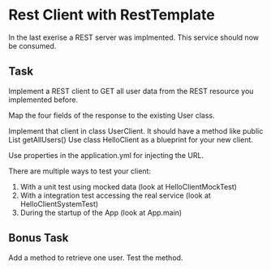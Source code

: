 # Rest Client with RestTemplate

In the last exerise a REST server was implmented. This service should now
be consumed.

## Task

Implement a REST client to GET all user data from the REST resource you
implemented before.

Map the four fields of the response to the existing User class.

Implement that client in class UserClient. It should have a method like
  public List<User> getAllUsers()
Use class HelloClient as a blueprint for your new client.

Use properties in the application.yml for injecting the URL.

There are multiple ways to test your client:
1. With a unit test using mocked data (look at HelloClientMockTest)
2. With a integration test accessing the real service (look at HelloClientSystemTest)
3. During the startup of the App (look at App.main)

## Bonus Task

Add a method to retrieve one user. Test the method.
